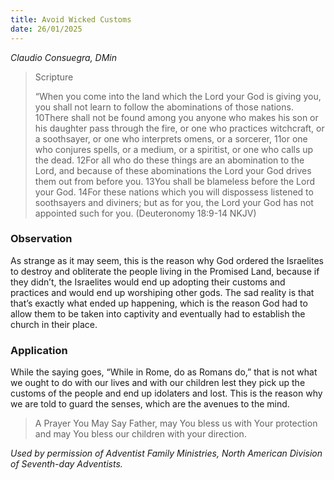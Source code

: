 ```yaml
---
title: Avoid Wicked Customs
date: 26/01/2025
---
```


_Claudio Consuegra, DMin_

> <p>Scripture</p>
> “When you come into the land which the Lord your God is giving you, you shall not learn to follow the abominations of those nations. 10There shall not be found among you anyone who makes his son or his daughter pass through the fire, or one who practices witchcraft, or a soothsayer, or one who interprets omens, or a sorcerer, 11or one who conjures spells, or a medium, or a spiritist, or one who calls up the dead. 12For all who do these things are an abomination to the Lord, and because of these abominations the Lord your God drives them out from before you. 13You shall be blameless before the Lord your God. 14For these nations which you will dispossess listened to soothsayers and diviners; but as for you, the Lord your God has not appointed such for you. (Deuteronomy 18:9-14 NKJV)

### Observation

As strange as it may seem, this is the reason why God ordered the Israelites to destroy and obliterate the people living in the Promised Land, because if they didn’t, the Israelites would end up adopting their customs and practices and would end up worshiping other gods. The sad reality is that that’s exactly what ended up happening, which is the reason God had to allow them to be taken into captivity and eventually had to establish the church in their place.

### Application

While the saying goes, “While in Rome, do as Romans do,” that is not what we ought to do with our lives and with our children lest they pick up the customs of the people and end up idolaters and lost. This is the reason why we are told to guard the senses, which are the avenues to the mind.

> <callout>A Prayer You May Say</callout>
> Father, may You bless us with Your protection and may You bless our children with your direction.

_Used by permission of Adventist Family Ministries, North American Division of Seventh-day Adventists._